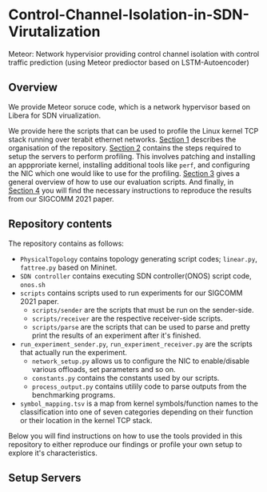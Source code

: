 # Control-Channel-Isolation-in-SDN-Virutalization
Meteor: Network hypervisior providing control channel isolation with control traffic prediction (using Meteor predioctor based on LSTM-Autoencoder)

## Overview

We provide Meteor soruce code, which is a network hypervisor based on Libera for SDN virualization. 

We provide here the scripts that can be used to profile the Linux kernel TCP stack running over terabit ethernet networks. [Section 1](#organisation) describes the organisation of the repository. [Section 2](#setup-servers) contains the steps required to setup the servers to perform profiling. This involves patching and installing an appproriate kernel, installing additional tools like `perf`, and configuring the NIC which one would like to use for the profiling. [Section 3](#running-an-experiment) gives a general overview of how to use our evaluation scripts. And finally, in [Section 4](#sigcomm-2021-artifact-evaluation) you will find the necessary instructions to reproduce the results from our SIGCOMM 2021 paper.

## Repository contents 

The repository contains as follows:

* `PhysicalTopology` contains topology generating script codes; `linear.py`, `fattree.py` based on Mininet.
* `SDN controller` contains executing SDN controller(ONOS) script code, `onos.sh`   
* `scripts` contains scripts used to run experiments for our SIGCOMM 2021 paper.
    * `scripts/sender` are the scripts that must be run on the sender-side.
    * `scripts/receiver` are the respective receiver-side scripts.
    * `scripts/parse` are the scripts that can be used to parse and pretty print the results of an experiment after it's finished.
* `run_experiment_sender.py`, `run_experiment_receiver.py` are the scripts that actually run the experiment.
    * `network_setup.py` allows us to configure the NIC to enable/disable various offloads, set parameters and so on.
    * `constants.py` contains the constants used by our scripts.
    * `process_output.py` contains utilily code to parse outputs from the benchmarking programs.
* `symbol_mapping.tsv` is a map from kernel symbols/function names to the classification into one of seven categories depending on their function or their location in the kernel TCP stack.

Below you will find instructions on how to use the tools provided in this repository to either reproduce our findings or profile your own setup to explore it's characteristics.

## Setup Servers

